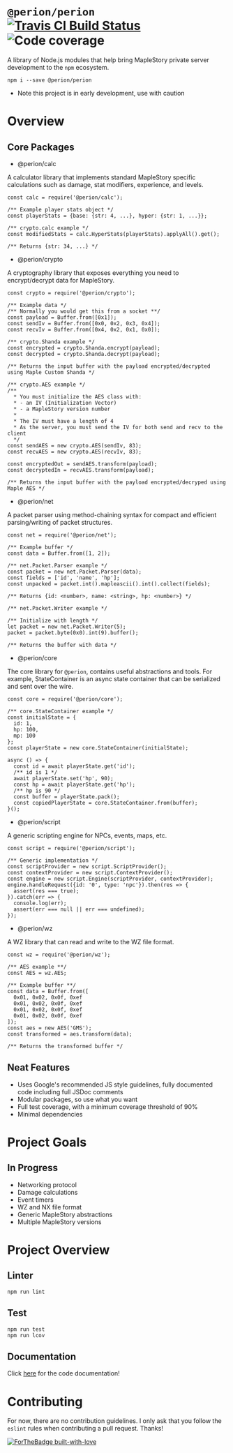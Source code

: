 # `@perion/perion` [![Travis CI Build Status](https://travis-ci.org/jonnylin13/perion.svg?branch=master)](https://github.com/jonnylin13) ![Code coverage](https://img.shields.io/badge/min%20coverage-90%25-green)

A library of Node.js modules that help bring MapleStory private server development to the `npm` ecosystem.
```
npm i --save @perion/perion
```
* Note this project is in early development, use with caution

# Overview

## Core Packages

* @perion/calc

A calculator library that implements standard MapleStory specific calculations such as damage, stat modifiers, experience, and levels.
```node
const calc = require('@perion/calc');

/** Example player stats object */
const playerStats = {base: {str: 4, ...}, hyper: {str: 1, ...}};

/** crypto.calc example */
const modifiedStats = calc.HyperStats(playerStats).applyAll().get();

/** Returns {str: 34, ...} */
```

* @perion/crypto

A cryptography library that exposes everything you need to encrypt/decrypt data for MapleStory.
```node
const crypto = require('@perion/crypto');

/** Example data */
/** Normally you would get this from a socket **/
const payload = Buffer.from([0x1]);
const sendIv = Buffer.from([0x0, 0x2, 0x3, 0x4]);
const recvIv = Buffer.from([0x4, 0x2, 0x1, 0x0]);

/** crypto.Shanda example */
const encrypted = crypto.Shanda.encrypt(payload);
const decrypted = crypto.Shanda.decrypt(payload);

/** Returns the input buffer with the payload encrypted/decrypted using Maple Custom Shanda */

/** crypto.AES example */
/**
  * You must initialize the AES class with:
  * - an IV (Initialization Vector)
  * - a MapleStory version number
  *
  * The IV must have a length of 4
  * As the server, you must send the IV for both send and recv to the client
  */
const sendAES = new crypto.AES(sendIv, 83);
const recvAES = new crypto.AES(recvIv, 83);

const encryptedOut = sendAES.transform(payload);
const decryptedIn = recvAES.transform(payload);

/** Returns the input buffer with the payload encrypted/decryped using Maple AES */
```

* @perion/net

A packet parser using method-chaining syntax for compact and efficient parsing/writing of packet structures.
```node
const net = require('@perion/net');

/** Example buffer */
const data = Buffer.from([1, 2]);

/** net.Packet.Parser example */
const packet = new net.Packet.Parser(data);
const fields = ['id', 'name', 'hp'];
const unpacked = packet.int().mapleascii().int().collect(fields);

/** Returns {id: <number>, name: <string>, hp: <number>} */

/** net.Packet.Writer example */

/** Initialize with length */
let packet = new net.Packet.Writer(5);
packet = packet.byte(0x0).int(9).buffer();

/** Returns the buffer with data */

```

* @perion/core

The core library for `@perion`, contains useful abstractions and tools. For example, StateContainer is an async state container that can be serialized and sent over the wire.
```node
const core = require('@perion/core');

/** core.StateContainer example */
const initialState = {
  id: 1,
  hp: 100,
  mp: 100
};
const playerState = new core.StateContainer(initialState);

async () => {
  const id = await playerState.get('id');
  /** id is 1 */
  await playerState.set('hp', 90);
  const hp = await playerState.get('hp');
  /** hp is 90 */
  const buffer = playerState.pack();
  const copiedPlayerState = core.StateContainer.from(buffer);
}();
```

* @perion/script

A generic scripting engine for NPCs, events, maps, etc.

```node
const script = require('@perion/script');

/** Generic implementation */
const scriptProvider = new script.ScriptProvider();
const contextProvider = new script.ContextProvider();
const engine = new script.Engine(scriptProvider, contextProvider);
engine.handleRequest({id: '0', type: 'npc'}).then(res => {
  assert(res === true);
}).catch(err => {
  console.log(err);
  assert(err === null || err === undefined);
});
```

* @perion/wz

A WZ library that can read and write to the WZ file format.

```node
const wz = require('@perion/wz');

/** AES example **/
const AES = wz.AES;

/** Example buffer **/
const data = Buffer.from([
  0x01, 0x02, 0x0f, 0xef
  0x01, 0x02, 0x0f, 0xef
  0x01, 0x02, 0x0f, 0xef
  0x01, 0x02, 0x0f, 0xef
]);
const aes = new AES('GMS');
const transformed = aes.transform(data);

/** Returns the transformed buffer */
```

## Neat Features

* Uses Google's recommended JS style guidelines, fully documented code including full JSDoc comments
* Modular packages, so use what you want
* Full test coverage, with a minimum coverage threshold of 90%
* Minimal dependencies

# Project Goals

## In Progress

* Networking protocol
* Damage calculations
* Event timers
* WZ and NX file format
* Generic MapleStory abstractions
* Multiple MapleStory versions

# Project Overview

## Linter
```
npm run lint
```
## Test
```
npm run test
npm run lcov
```
## Documentation
Click [here](https://jonnylin13.github.io/perion/) for the code documentation!

# Contributing
For now, there are no contribution guidelines. I only ask that you follow the `eslint` rules when contributing a pull request. Thanks!

[![ForTheBadge built-with-love](http://ForTheBadge.com/images/badges/built-with-love.svg)](https://GitHub.com/Naereen/)